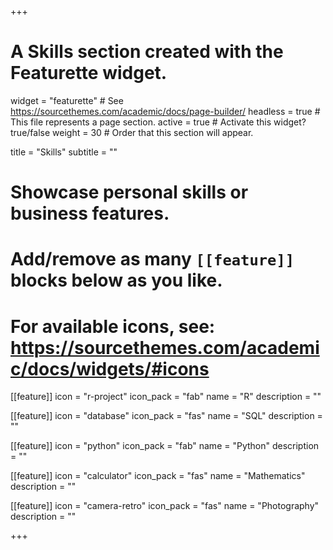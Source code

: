 +++
# A Skills section created with the Featurette widget.
widget = "featurette"  # See https://sourcethemes.com/academic/docs/page-builder/
headless = true  # This file represents a page section.
active = true  # Activate this widget? true/false
weight = 30  # Order that this section will appear.

title = "Skills"
subtitle = ""

# Showcase personal skills or business features.
# 
# Add/remove as many `[[feature]]` blocks below as you like.
# 
# For available icons, see: https://sourcethemes.com/academic/docs/widgets/#icons

[[feature]]
  icon = "r-project"
  icon_pack = "fab"
  name = "R"
  description = ""
  
[[feature]]
  icon = "database"
  icon_pack = "fas"
  name = "SQL"
  description = ""

[[feature]]
  icon = "python"
  icon_pack = "fab"
  name = "Python"
  description = "" 

[[feature]]
  icon = "calculator"
  icon_pack = "fas"
  name = "Mathematics"
  description = ""  
  
[[feature]]
  icon = "camera-retro"
  icon_pack = "fas"
  name = "Photography"
  description = ""

+++
